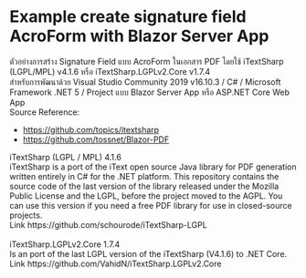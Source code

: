 # Example create signature field AcroForm with Blazor Server App
ตัวอย่างการสร้าง Signature Field แบบ AcroForm ในเอกสาร PDF โดยใช้ iTextSharp (LGPL/MPL) v4.1.6 หรือ iTextSharp.LGPLv2.Core v1.7.4<br/>
สำหรับการพัฒนาด้วย Visual Studio Community 2019 v16.10.3 / C# / Microsoft Framework .NET 5 / Project แบบ Blazor Server App หรือ ASP.NET Core Web App<br/>
Source Reference: 
- https://github.com/topics/itextsharp<br/>
- https://github.com/tossnet/Blazor-PDF
<p>
iTextSharp (LGPL / MPL) 4.1.6<br/>
    iTextSharp is a port of the iText open source Java library for PDF generation written entirely in C# for the .NET platform. This repository contains the source code of the last version of the library released under the Mozilla Public License and the LGPL, before the project moved to the AGPL. You can use this version if you need a free PDF library for use in closed-source projects.<br/>
     Link https://github.com/schourode/iTextSharp-LGPL<br/>
<br/>
iTextSharp.LGPLv2.Core 1.7.4<br/>
    Is an port of the last LGPL version of the iTextSharp (V4.1.6) to .NET Core.<br/>
Link https://github.com/VahidN/iTextSharp.LGPLv2.Core<br/>
</p>

